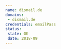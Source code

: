```yaml
---
name: dismail.de
domains:
 - dismail.de
credentials: emailPass
status:
 state: OK
 date: 2018-09
---
```


